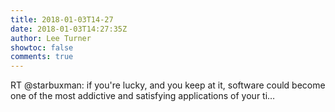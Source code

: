 ```yaml
---
title: 2018-01-03T14-27
date: 2018-01-03T14:27:35Z
author: Lee Turner
showtoc: false
comments: true
---
```


RT @starbuxman: if you're lucky, and you keep at it, software could become one of the most addictive and satisfying applications of your ti…

